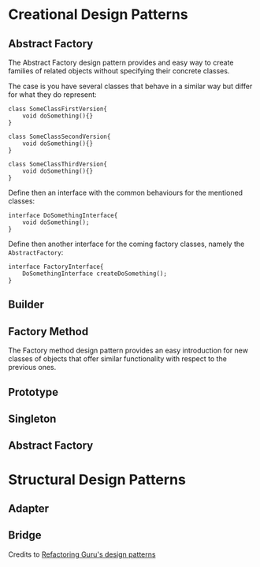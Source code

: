 # Creational Design Patterns

## Abstract Factory
The Abstract Factory design pattern provides and easy way to create families of related objects without specifying their concrete classes.

The case is you have several classes that behave in a similar way but differ for what they do represent:
```
class SomeClassFirstVersion{
    void doSomething(){}
}

class SomeClassSecondVersion{
    void doSomething(){}
}

class SomeClassThirdVersion{
    void doSomething(){}
}
```

Define then an interface with the common behaviours for the mentioned classes:
```
interface DoSomethingInterface{
    void doSomething();
}
```

Define then another interface for the coming factory classes, namely the `AbstractFactory`:
```
interface FactoryInterface{
    DoSomethingInterface createDoSomething();
}
```


## Builder
## Factory Method
The Factory method design pattern provides an easy introduction for new classes of objects that offer similar functionality with respect to the previous ones. 
## Prototype
## Singleton
## Abstract Factory

# Structural Design Patterns

## Adapter
## Bridge

Credits to [Refactoring Guru's design patterns](https://refactoring.guru/design-patterns)

